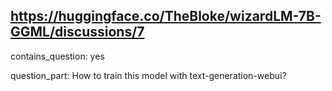 ## https://huggingface.co/TheBloke/wizardLM-7B-GGML/discussions/7

contains_question: yes

question_part: How to train this model with text-generation-webui?